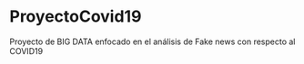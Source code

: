 # ProyectoCovid19
Proyecto de BIG DATA enfocado en el análisis de Fake news con respecto al COVID19
